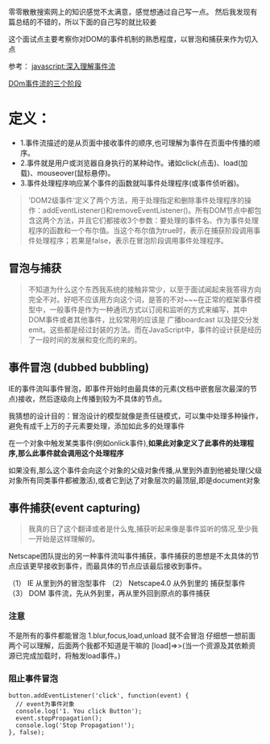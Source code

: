 零零散散搜索网上的知识感觉不太满意，感觉想通过自己写一点。
然后我发现有篇总结的不错的，所以下面的自己写的就比较姜

这个面试点主要考察你对DOM的事件机制的熟悉程度，以冒泡和捕获来作为切入点

参考： [javascript:深入理解事件流](https://segmentfault.com/a/1190000003497939)

[DOm事件流的三个阶段](https://segmentfault.com/a/1190000004463384)

# 定义：
- 1.事件流描述的是从页面中接收事件的顺序,也可理解为事件在页面中传播的顺序。
- 2.事件就是用户或浏览器自身执行的某种动作。诸如click(点击)、load(加载)、mouseover(鼠标悬停)。
- 3.事件处理程序响应某个事件的函数就叫事件处理程序(或事件侦听器)。

>'DOM2级事件'定义了两个方法，用于处理指定和删除事件处理程序的操作：addEventListener()和removeEventListener()。所有DOM节点中都包含这两个方法，并且它们都接收3个参数：要处理的事件名、作为事件处理程序的函数和一个布尔值。当这个布尔值为true时，表示在捕获阶段调用事件处理程序；若果是false，表示在冒泡阶段调用事件处理程序。

## 冒泡与捕获
> 不知道为什么这个东西我系统的接触非常少，以至于面试闻起来我答得方向完全不对。好吧不应该用方向这个词，是答的不对~~~在正常的框架事件模型中，一般事件是作为一种通讯方式以订阅和监听的方式来编写，其中DOM事件或者其他事件，比较常用的应该是 广播boardcast 以及提交分发 emit。这些都是经过封装的方法。而在JavaScript中，事件的设计获是经历了一段时间的发展和变化而的来的。

## 事件冒泡 (dubbed  bubbling)

IE的事件流叫事件冒泡，即事件开始时由最具体的元素(文档中嵌套层次最深的节点)接收，然后逐级向上传播到较为不具体的节点。


我猜想的设计目的：冒泡设计的模型就像是责任链模式，可以集中处理多种操作，避免有成千上万的子元素要处理，添加如此多的处理事件



在一个对象中触发某类事件(例如onlick事件),**如果此对象定义了此事件的处理程序,那么此事件就会调用这个处理程序**

如果没有,那么这个事件会向这个对象的父级对象传播,从里到外直到他被处理(父级对象所有同类事件都被激活),或者它到达了对象层次的最顶层,即是document对象




## 事件捕获(event  capturing)
> 我真的日了这个翻译或者是什么鬼,捕获听起来像是事件监听的情况,至少我一开始是这样理解的。

Netscape团队提出的另一种事件流叫事件捕获，事件捕获的思想是不太具体的节点应该更早接收到事件，而最具体的节点应该最后接收到事件。

（1） IE 从里到外的冒泡型事件
（2） Netscape4.0 从外到里的 捕获型事件
（3） DOM 事件流，先从外到里，再从里外回到原点的事件捕获

### 注意

不是所有的事件都能冒泡
1.blur,focus,load,unload 就不会冒泡
仔细想一想前面两个可以理解，后面两个我都不知道是干嘛的
[load]=>>(当一个资源及其依赖资源已完成加载时，将触发load事件。)

### 阻止事件冒泡

``` javasciprt
button.addEventListener('click', function(event) {
  // event为事件对象
  console.log('1. You click Button');
  event.stopPropagation();
  console.log('Stop Propagation!');
}, false);
```